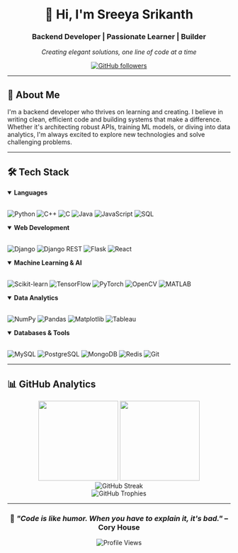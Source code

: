 <div align="center">

# 👋 Hi, I'm Sreeya Srikanth

### Backend Developer | Passionate Learner | Builder

*Creating elegant solutions, one line of code at a time*

[![GitHub followers](https://img.shields.io/github/followers/SreeyaSrikanth?style=social)](https://github.com/SreeyaSrikanth)

</div>

---

## 💫 About Me

I'm a backend developer who thrives on learning and creating. I believe in writing clean, efficient code and building systems that make a difference. Whether it's architecting robust APIs, training ML models, or diving into data analytics, I'm always excited to explore new technologies and solve challenging problems.

---

## 🛠️ Tech Stack

<details open>
<summary><b>Languages</b></summary>
<br>

![Python](https://img.shields.io/badge/Python-3776AB?style=for-the-badge&logo=python&logoColor=white)
![C++](https://img.shields.io/badge/C++-00599C?style=for-the-badge&logo=cplusplus&logoColor=white)
![C](https://img.shields.io/badge/C-A8B9CC?style=for-the-badge&logo=c&logoColor=white)
![Java](https://img.shields.io/badge/Java-ED8B00?style=for-the-badge&logo=openjdk&logoColor=white)
![JavaScript](https://img.shields.io/badge/JavaScript-F7DF1E?style=for-the-badge&logo=javascript&logoColor=black)
![SQL](https://img.shields.io/badge/SQL-4479A1?style=for-the-badge&logo=mysql&logoColor=white)

</details>

<details open>
<summary><b>Web Development</b></summary>
<br>

![Django](https://img.shields.io/badge/Django-092E20?style=for-the-badge&logo=django&logoColor=white)
![Django REST](https://img.shields.io/badge/Django_REST-ff1709?style=for-the-badge&logo=django&logoColor=white)
![Flask](https://img.shields.io/badge/Flask-000000?style=for-the-badge&logo=flask&logoColor=white)
![React](https://img.shields.io/badge/React-20232A?style=for-the-badge&logo=react&logoColor=61DAFB)

</details>

<details open>
<summary><b>Machine Learning & AI</b></summary>
<br>

![Scikit-learn](https://img.shields.io/badge/Scikit--learn-F7931E?style=for-the-badge&logo=scikitlearn&logoColor=white)
![TensorFlow](https://img.shields.io/badge/TensorFlow-FF6F00?style=for-the-badge&logo=tensorflow&logoColor=white)
![PyTorch](https://img.shields.io/badge/PyTorch-EE4C2C?style=for-the-badge&logo=pytorch&logoColor=white)
![OpenCV](https://img.shields.io/badge/OpenCV-5C3EE8?style=for-the-badge&logo=opencv&logoColor=white)
![MATLAB](https://img.shields.io/badge/MATLAB-0076A8?style=for-the-badge&logo=mathworks&logoColor=white)

</details>

<details open>
<summary><b>Data Analytics</b></summary>
<br>

![NumPy](https://img.shields.io/badge/NumPy-013243?style=for-the-badge&logo=numpy&logoColor=white)
![Pandas](https://img.shields.io/badge/Pandas-150458?style=for-the-badge&logo=pandas&logoColor=white)
![Matplotlib](https://img.shields.io/badge/Matplotlib-11557c?style=for-the-badge&logo=python&logoColor=white)
![Tableau](https://img.shields.io/badge/Tableau-E97627?style=for-the-badge&logo=tableau&logoColor=white)

</details>

<details open>
<summary><b>Databases & Tools</b></summary>
<br>

![MySQL](https://img.shields.io/badge/MySQL-4479A1?style=for-the-badge&logo=mysql&logoColor=white)
![PostgreSQL](https://img.shields.io/badge/PostgreSQL-316192?style=for-the-badge&logo=postgresql&logoColor=white)
![MongoDB](https://img.shields.io/badge/MongoDB-47A248?style=for-the-badge&logo=mongodb&logoColor=white)
![Redis](https://img.shields.io/badge/Redis-DC382D?style=for-the-badge&logo=redis&logoColor=white)
![Git](https://img.shields.io/badge/Git-F05032?style=for-the-badge&logo=git&logoColor=white)

</details>

---

## 📊 GitHub Analytics

<div align="center">
  <img height="180em" src="https://github-readme-stats.vercel.app/api?username=SreeyaSrikanth&show_icons=true&theme=tokyonight&include_all_commits=true&count_private=true&hide_border=true&bg_color=0D1117&title_color=58a6ff&icon_color=79c0ff&text_color=c9d1d9"/>
  <img height="180em" src="https://github-readme-stats.vercel.app/api/top-langs/?username=SreeyaSrikanth&layout=compact&langs_count=8&theme=tokyonight&hide_border=true&bg_color=0D1117&title_color=58a6ff&text_color=c9d1d9"/>
</div>

<div align="center">
  <img src="https://github-readme-streak-stats.herokuapp.com/?user=SreeyaSrikanth&theme=tokyonight&hide_border=true&background=0D1117&stroke=58a6ff&ring=58a6ff&fire=79c0ff&currStreakLabel=c9d1d9&sideNums=c9d1d9&currStreakNum=c9d1d9&sideLabels=c9d1d9" alt="GitHub Streak"/>
</div>

<div align="center">
  <img src="https://github-profile-trophy.vercel.app/?username=SreeyaSrikanth&theme=tokyonight&no-frame=true&no-bg=true&row=1&column=7" alt="GitHub Trophies"/>
</div>

---

<div align="center">

### 💭 *"Code is like humor. When you have to explain it, it's bad."* – Cory House

<img src="https://komarev.com/ghpvc/?username=SreeyaSrikanth&style=flat-square&color=58a6ff" alt="Profile Views"/>

</div>